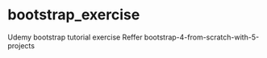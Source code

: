 # bootstrap_exercise
Udemy bootstrap tutorial exercise 
Reffer bootstrap-4-from-scratch-with-5-projects
